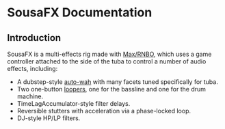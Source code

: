 # SousaFX Documentation

## Introduction

SousaFX is a multi-effects rig made with [Max/RNBO](https://cycling74.com/products/rnbo), which uses a game controller attached to the side of the tuba to control a number of audio effects, including:

- A dubstep-style [auto-wah](overview.md#bassline-effects) with many facets tuned specifically for tuba.
- Two one-button [loopers](loopers.md), one for the bassline and one for the drum machine.
- TimeLagAccumulator-style filter delays.
- Reversible stutters with acceleration via a phase-locked loop.
- DJ-style HP/LP filters.
